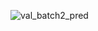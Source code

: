 ![val_batch2_pred](https://github.com/parsa-pico/car_plate_recognition/assets/107929568/e91c171f-4028-4c19-b49f-42a98d56d68a)
